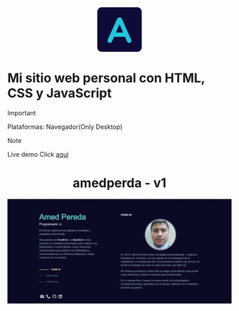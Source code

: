<div align="center">
  <img alt="Logo" src="./assets/img/icon-sb-r.png" width="100" />
</div>

# Mi sitio web personal con HTML, CSS y JavaScript

>[!IMPORTANT]
> Plataformas: Navegador(Only Desktop)

> [!NOTE]
> Live demo
> Click [aquí](https://amed-dev.github.io/portfolio/)

<h1 align="center">
  amedperda - v1
</h1>

![demo](./assets/img/prev-vw.png)
